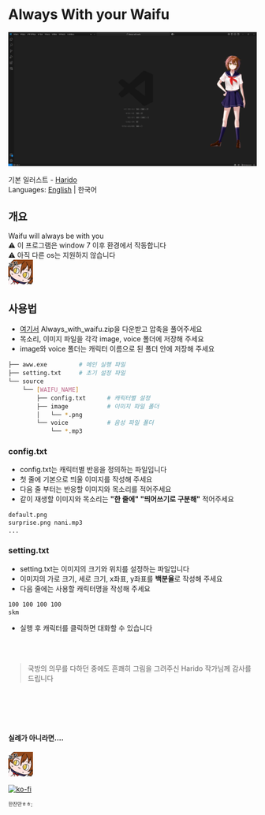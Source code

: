 # Always With your Waifu
![preview](preview.png)
<br>

기본 일러스트 - [Harido](https://x.com/haridodesu)<br>
Languages: [English](README.en.md) | 한국어

## 개요
Waifu will always be with you <br>
⚠️ 이 프로그램은 window 7 이후 환경에서 작동합니다<br>
⚠️ 아직 다른 os는 지원하지 않습니다 
<br>
<img src='./Code/syachi.jpg' width=50 alt="sychi...">

## 사용법
- [여기서](https://github.com/wkdvp/always-with-waifu/releases/tag/v1.0) 
Always_with_waifu.zip을 다운받고 압축을 풀어주세요
- 목소리, 이미지 파일을 각각 image, voice 폴더에 저장해 주세요
- image와 voice 폴더는 캐릭터 이름으로 된 폴더 안에 저장해 주세요
``` bash
├── aww.exe         # 메인 실행 파일
├── setting.txt     # 초기 설정 파일
└── source
    └── [WAIFU_NAME]
        ├── config.txt      # 캐릭터별 설정
        ├── image           # 이미지 파일 폴더
        │   └── *.png
        └── voice           # 음성 파일 폴더
            └── *.mp3
```
### config.txt
- config.txt는 캐릭터별 반응을 정의하는 파일입니다
- 첫 줄에 기본으로 띄울 이미지를 작성해 주세요
- 다음 줄 부터는 반응할 이미지와 목소리를 적어주세요
- 같이 재생할 이미지와 목소리는 **"한 줄에" "띄어쓰기로 구분해"** 적어주세요

```
default.png
surprise.png nani.mp3
...
```
### setting.txt
- setting.txt는 이미지의 크기와 위치를 설정하는 파일입니다
- 이미지의 가로 크기, 세로 크기, x좌표, y좌표를 **백분율**로 작성해 주세요
- 다음 줄에는 사용할 캐릭터명을 작성해 주세요
```
100 100 100 100
skm
```

- 실행 후 캐릭터를 클릭하면 대화할 수 있습니다

<br>
<br>

> 국방의 의무를 다하던 중에도 흔쾌히 그림을 그려주신 Harido 작가님께 감사를 드립니다

<br>
<br>
<br>
<br>


#### 실례가 아니라면....
<img src='./Code/syachi.jpg' width=50 alt="sychi...">

[![ko-fi](https://ko-fi.com/img/githubbutton_sm.svg)](https://ko-fi.com/V7V51EOBCF)
<p style="font-size:10px"> 한잔만ㅎㅎ; </p>
